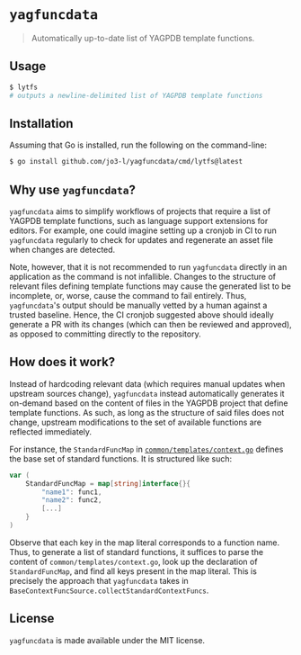 # `yagfuncdata`

> Automatically up-to-date list of YAGPDB template functions.

## Usage

```bash
$ lytfs
# outputs a newline-delimited list of YAGPDB template functions
```

## Installation

Assuming that Go is installed, run the following on the command-line:

```bash
$ go install github.com/jo3-l/yagfuncdata/cmd/lytfs@latest
```

## Why use `yagfuncdata`?

`yagfuncdata` aims to simplify workflows of projects that require a list of YAGPDB template functions, such as language support extensions for editors. For example, one could imagine setting up a cronjob in CI to run `yagfuncdata` regularly to check for updates and regenerate an asset file when changes are detected.

Note, however, that it is not recommended to run `yagfuncdata` directly in an application as the command is not infallible. Changes to the structure of relevant files defining template functions may cause the generated list to be incomplete, or, worse, cause the command to fail entirely. Thus, `yagfuncdata`'s output should be manually vetted by a human against a trusted baseline. Hence, the CI cronjob suggested above should ideally generate a PR with its changes (which can then be reviewed and approved), as opposed to committing directly to the repository.

## How does it work?

Instead of hardcoding relevant data (which requires manual updates when upstream sources change), `yagfuncdata` instead automatically generates it on-demand based on the content of files in the YAGPDB project that define template functions. As such, as long as the structure of said files does not change, upstream modifications to the set of available functions are reflected immediately.

For instance, the `StandardFuncMap` in [`common/templates/context.go`](https://github.com/botlabs-gg/yagpdb/blob/master/common/templates/context.go) defines the base set of standard functions. It is structured like such:

```go
var (
	StandardFuncMap = map[string]interface{}{
		"name1": func1,
		"name2": func2,
		[...]
	}
)
```

Observe that each key in the map literal corresponds to a function name. Thus, to generate a list of standard functions, it suffices to parse the content of `common/templates/context.go`, look up the declaration of `StandardFuncMap`, and find all keys present in the map literal. This is precisely the approach that `yagfuncdata` takes in `BaseContextFuncSource.collectStandardContextFuncs`.

## License

`yagfuncdata` is made available under the MIT license.
